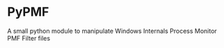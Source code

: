 PyPMF
=====

A small python module to manipulate Windows Internals Process Monitor PMF Filter files 
